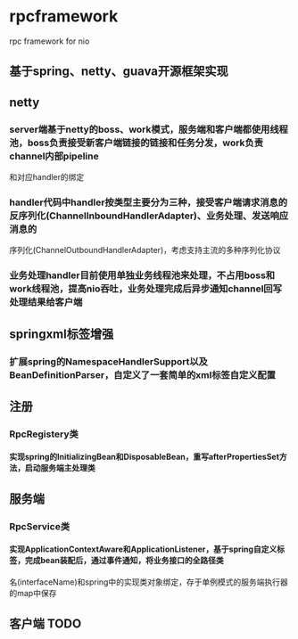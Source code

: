 # rpcframework
rpc framework for nio
## 基于spring、netty、guava开源框架实现
## netty
### server端基于netty的boss、work模式，服务端和客户端都使用线程池，boss负责接受新客户端链接的链接和任务分发，work负责channel内部pipeline
和对应handler的绑定
### handler代码中handler按类型主要分为三种，接受客户端请求消息的反序列化(ChannelInboundHandlerAdapter)、业务处理、发送响应消息的
序列化(ChannelOutboundHandlerAdapter)，考虑支持主流的多种序列化协议
### 业务处理handler目前使用单独业务线程池来处理，不占用boss和work线程池，提高nio吞吐，业务处理完成后异步通知channel回写处理结果给客户端
## springxml标签增强
### 扩展spring的NamespaceHandlerSupport以及BeanDefinitionParser，自定义了一套简单的xml标签自定义配置
## 注册
### RpcRegistery类
#### 实现spring的InitializingBean和DisposableBean，重写afterPropertiesSet方法，启动服务端主处理类
## 服务端
### RpcService类
#### 实现ApplicationContextAware和ApplicationListener，基于spring自定义标签，完成bean装配后，通过事件通知，将业务接口的全路径类
名(interfaceName)和spring中的实现类对象绑定，存于单例模式的服务端执行器的map中保存
## 客户端 TODO
